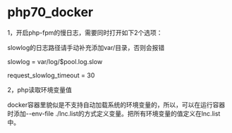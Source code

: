 # php70_docker
1，开启php-fpm的慢日志，需要同时打开如下2个选项：

slowlog的日志路径请手动补充添加var/目录，否则会报错

slowlog = var/log/$pool.log.slow

request_slowlog_timeout = 30

2，php读取环境变量值

docker容器里貌似是不支持自动加载系统的环境变量的，所以，可以在运行容器时添加--env-file ./lnc.list的方式定义变量。把所有环境变量的值定义在lnc.list中。
